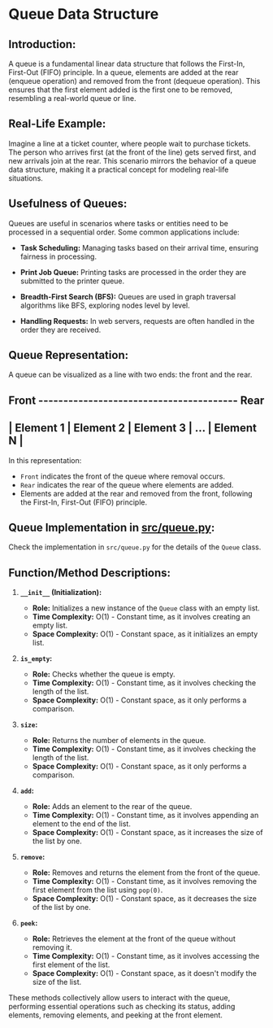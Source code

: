 # Queue Data Structure

## Introduction:

A queue is a fundamental linear data structure that follows the First-In, First-Out (FIFO) principle. In a queue, elements are added at the rear (enqueue operation) and removed from the front (dequeue operation). This ensures that the first element added is the first one to be removed, resembling a real-world queue or line.

## Real-Life Example:

Imagine a line at a ticket counter, where people wait to purchase tickets. The person who arrives first (at the front of the line) gets served first, and new arrivals join at the rear. This scenario mirrors the behavior of a queue data structure, making it a practical concept for modeling real-life situations.

## Usefulness of Queues:

Queues are useful in scenarios where tasks or entities need to be processed in a sequential order. Some common applications include:

- **Task Scheduling:** Managing tasks based on their arrival time, ensuring fairness in processing.
  
- **Print Job Queue:** Printing tasks are processed in the order they are submitted to the printer queue.

- **Breadth-First Search (BFS):** Queues are used in graph traversal algorithms like BFS, exploring nodes level by level.

- **Handling Requests:** In web servers, requests are often handled in the order they are received.

## Queue Representation:

A queue can be visualized as a line with two ends: the front and the rear.

Front  ----------------------------------------    Rear
---------------------------------------------------
| Element 1 | Element 2 | Element 3 | ... | Element N |
---------------------------------------------------

In this representation:

- `Front` indicates the front of the queue where removal occurs.
- `Rear` indicates the rear of the queue where elements are added.
- Elements are added at the rear and removed from the front, following the First-In, First-Out (FIFO) principle.

## Queue Implementation in [src/queue.py](./src/queue.py):

Check the implementation in `src/queue.py` for the details of the `Queue` class.

## Function/Method Descriptions:


1. **`__init__` (Initialization):**
   - **Role:** Initializes a new instance of the `Queue` class with an empty list.
   - **Time Complexity:** O(1) - Constant time, as it involves creating an empty list.
   - **Space Complexity:** O(1) - Constant space, as it initializes an empty list.

2. **`is_empty`:**
   - **Role:** Checks whether the queue is empty.
   - **Time Complexity:** O(1) - Constant time, as it involves checking the length of the list.
   - **Space Complexity:** O(1) - Constant space, as it only performs a comparison.

3. **`size`:**
   - **Role:** Returns the number of elements in the queue.
   - **Time Complexity:** O(1) - Constant time, as it involves checking the length of the list.
   - **Space Complexity:** O(1) - Constant space, as it only performs a comparison.

4. **`add`:**
   - **Role:** Adds an element to the rear of the queue.
   - **Time Complexity:** O(1) - Constant time, as it involves appending an element to the end of the list.
   - **Space Complexity:** O(1) - Constant space, as it increases the size of the list by one.

5. **`remove`:**
   - **Role:** Removes and returns the element from the front of the queue.
   - **Time Complexity:** O(1) - Constant time, as it involves removing the first element from the list using `pop(0)`.
   - **Space Complexity:** O(1) - Constant space, as it decreases the size of the list by one.

6. **`peek`:**
   - **Role:** Retrieves the element at the front of the queue without removing it.
   - **Time Complexity:** O(1) - Constant time, as it involves accessing the first element of the list.
   - **Space Complexity:** O(1) - Constant space, as it doesn't modify the size of the list.

These methods collectively allow users to interact with the queue, performing essential operations such as checking its status, adding elements, removing elements, and peeking at the front element.
